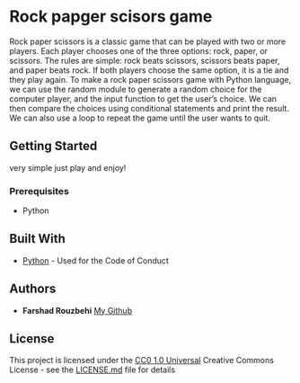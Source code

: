 # Rock papger scisors game

Rock paper scissors is a classic game that can be played with two or more players. 
Each player chooses one of the three options: rock, paper, or scissors. 
The rules are simple: rock beats scissors, scissors beats paper, 
and paper beats rock. If both players choose the same option, it is a tie and they play again. 
To make a rock paper scissors game with Python language, 
we can use the random module to generate a random choice for the computer player, 
and the input function to get the user’s choice. We can then compare the choices using 
conditional statements and print the result. We can also use a loop to repeat the game until the user wants to quit. 

## Getting Started

very simple just play and enjoy!

### Prerequisites
- Python


## Built With

  - [Python](https://www.python.org/) - Used
    for the Code of Conduct

## Authors

  - **Farshad Rouzbehi** 
    [My Github](https://github.com/farshadr12)


## License

This project is licensed under the [CC0 1.0 Universal](LICENSE.md)
Creative Commons License - see the [LICENSE.md](LICENSE.md) file for
details

